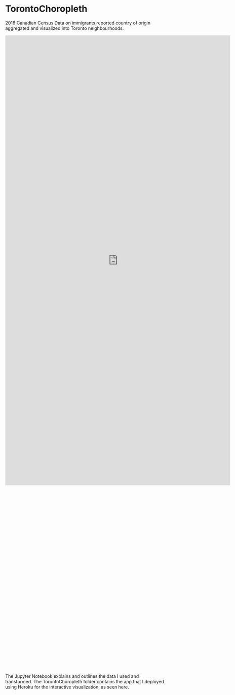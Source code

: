 # TorontoChoropleth
2016 Canadian Census Data on immigrants reported country of origin aggregated and visualized into Toronto neighbourhoods.


<style> #wrapper { width: 710px; height: 500px; padding: 0; overflow: hidden; } #scaled-frame { width: 1000px; height: 2000px; border: 0px; } #scaled-frame { zoom: 0.71; -moz-transform: scale(0.71); -moz-transform-origin: 0 0; -o-transform: scale(0.71); -o-transform-origin: 0 0; -webkit-transform: scale(0.71); -webkit-transform-origin: 0 0; } @media screen and (-webkit-min-device-pixel-ratio:0) { #scaled-frame { zoom: 1; } } </style>
<iframe id="scaled-frame" src="https://torontochoropleth.herokuapp.com/2016TorontoChoropleth"> </iframe>


The Jupyter Notebook explains and outlines the data I used and transformed. The TorontoChoropleth folder contains the app that I deployed using Heroku for the interactive visualization, as seen here.
